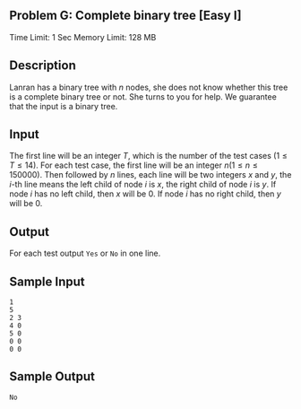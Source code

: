 ## Problem G: Complete binary tree [Easy I]

Time Limit: 1 Sec Memory Limit: 128 MB

## Description

Lanran has a binary tree with $n$ nodes, she does not know whether this tree is a complete binary tree or not. She turns to you for help. We guarantee that the input is a binary tree.

## Input

The first line will be an integer $T$, which is the number of the test cases $(1≤T≤14)$. For each test case, the first line will be an integer $n(1≤n≤150000)$. Then followed by $n$ lines, each line will be two integers $x$ and $y$, the $i$-th line means the left child of node $i$ is $x$, the right child of node $i$ is $y$. If node $i$ has no left child, then $x$ will be $0$. If node $i$ has no right child, then $y$ will be $0$.

## Output

For each test output `Yes` or `No` in one line.

## Sample Input

```
1
5
2 3 
4 0
5 0
0 0
0 0
```

## Sample Output

```
No
```